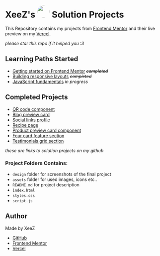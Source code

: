 # XeeZ's <img src="https://scontent.fcai19-2.fna.fbcdn.net/v/t39.30808-6/304702060_474844821306824_3479081658794433305_n.png?_nc_cat=111&ccb=1-7&_nc_sid=6ee11a&_nc_ohc=3pIuZ_ka6rUQ7kNvgH0haHK&_nc_zt=23&_nc_ht=scontent.fcai19-2.fna&_nc_gid=AC35b5biwKP1hmHM0ajNqAG&oh=00_AYAbMAjK-YQBFf0CiNW8ih27eNYWOlZAs_37NBhdt-cTqA&oe=67416EEC" width="40" style="border-radius: 50%"> Solution Projects

This Repository contains my projects from [Frontend Mentor](https://www.frontendmentor.io/profile/justXeeZ) and their live preview on my [Vercel](https://vercel.com/xeez).

_please star this repo if it helped you :3_

## Learning Paths Started

- [Getting started on Frontend Mentor](https://www.frontendmentor.io/learning-paths/getting-started-on-frontend-mentor-XJhRWRREZd) <s>_completed_</s>
- [Building responsive layouts](https://www.frontendmentor.io/learning-paths/building-responsive-layouts--z1qCXVqkD) <s>_completed_</s>
- [JavaScript fundamentals](https://www.frontendmentor.io/learning-paths/javascript-fundamentals-oR7g6-mTZ-) _in progress_

## Completed Projects

- [QR code component](https://github.com/justXeeZ/FrontendMentor-Projects/tree/main/QR%20code%20component)
- [Blog preview card](https://github.com/justXeeZ/FrontendMentor-Projects/tree/main/Blog%20preview%20card)
- [Social links profile](https://github.com/justXeeZ/FrontendMentor-Projects/tree/main/Social%20links%20profile)
- [Recipe page](https://github.com/justXeeZ/FrontendMentor-Projects/tree/main/Recipe%20page)
- [Product preview card component](https://github.com/justXeeZ/FrontendMentor-Projects/tree/main/Product%20preview%20card%20component)
- [Four card feature section](https://github.com/justXeeZ/FrontendMentor-Projects/tree/main/Four%20card%20feature%20section)
- [Testimonials grid section](https://github.com/justXeeZ/FrontendMentor-Projects/tree/main/Testimonials%20grid%20section)

_these are links to solution projects on my github_

### Project Folders Contains:

- `design` folder for screenshots of the final project
- `assets` folder for used images, icons etc..
- `README.md` for project description
- `index.html`
- `styles.css`
- `script.js`

## Author

Made by XeeZ

- [GitHub](https://github.com/justXeeZ)
- [Frontend Mentor](https://www.frontendmentor.io/profile/justXeeZ)
- [Vercel](https://vercel.com/xeez)
